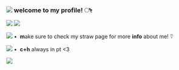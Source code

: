 ### ![](https://cdn.discordapp.com/attachments/1066733325823246488/1223734733733761095/ezgif-1-f25541c4bd.gif?ex=661aeec8&is=660879c8&hm=0666a9229df1dc9df5aeb30ed273207ae5cc08a2c330e3fdb3596782a2ba97e5&) welcome to my profile! ೀ
![](https://cdn.discordapp.com/attachments/1066733325823246488/1223736139374919710/ezgif-1-c9f887c381.gif?ex=661af017&is=66087b17&hm=b5b5610907738ee4197f754c000184bfe99118f6b2ac1aef72089777003f6666&)
![](https://cdn.discordapp.com/attachments/1066733325823246488/1223741305293635655/ezgif-1-33412e54d2.gif?ex=661af4e7&is=66087fe7&hm=cd77a1fbaff378d4f7713c8aed4eb27ce5a821e56394e98417a0277d83dc9980&)


![](https://cdn.discordapp.com/attachments/1066733325823246488/1223740170927472680/ezgif-1-b7bff7023a.gif?ex=661af3d8&is=66087ed8&hm=4202ba170311845f2470b3c5a16897bbf41279700d9a2797ae861cda41e35e78&) • ‎  **m**ake sure to check my straw page for more **info** about me! ⍢


![](https://cdn.discordapp.com/attachments/1066733325823246488/1223740170927472680/ezgif-1-b7bff7023a.gif?ex=661af3d8&is=66087ed8&hm=4202ba170311845f2470b3c5a16897bbf41279700d9a2797ae861cda41e35e78&) •  ‎ **c+h** always in pt <3

![](https://cdn.discordapp.com/attachments/1066733325823246488/1223740642941993070/2b59c16e.png?ex=661af449&is=66087f49&hm=3a253fe4050464c75ed9686bd7c26403151a1d8e10fba91ddfb7d93ff9a839d2&)
